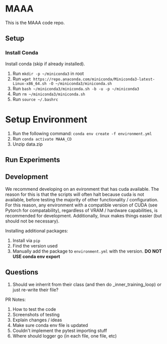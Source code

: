 # MAAA

This is the MAAA code repo.

## Setup

### Install Conda

Install conda (skip if already installed).

1. Run `mkdir -p ~/miniconda3` in root
2. Run `wget https://repo.anaconda.com/miniconda/Miniconda3-latest-Linux-x86_64.sh -O ~/miniconda3/miniconda.sh`
3. Run `bash ~/miniconda3/miniconda.sh -b -u -p ~/miniconda3`
4. Run `rm ~/miniconda3/miniconda.sh`
5. Run `source ~/.bashrc`


# Setup Environment

1. Run the following command: `conda env create -f environment.yml`
2. Run `conda activate MAAA_CD`
3. Unzip data.zip


## Run Experiments


## Development

We recommend developing on an evironment that has cuda available. The reason for this is that the scripts will often halt because cuda is not available, before testing the majority of other functionality / configuration. For this reason, any environment with a compatible version of CUDA (see Pytorch for compatability), regardless of VRAM / hardware capabilities, is recommended for development. Additionally, linux makes things easier (but should not be necessary).

Installing additional packages:

1. Install via `pip`
2. Find the version used
3. Manually add the package to `environment.yml` with the version. **DO NOT USE conda env export**

## Questions

1. Should we inherrit from their class (and then do _inner_training_loop) or just re-write their file?

PR Notes:
1. How to test the code
2. Screenshots of testing
3. Explain changes / ideas
4. Make sure conda env file is updated
5. Couldn't implement the pytest importing stuff
6. Where should logger go (in each file, one file, etc)